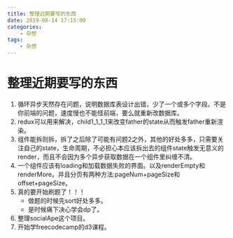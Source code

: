 ```yaml
---
title: 整理近期要写的东西
date: 2019-08-14 17:15:00
categories:
	- 杂想
tags:
	- 杂想
---
```


# 整理近期要写的东西

1. 循环异步天然存在问题，说明数据库表设计出错，少了一个或多个字段。不是你前端的问题，速度慢也不能怪前端，要么就重新改数据库。
2. redux可以用来解决，child1_1_1_1来改变father的state从而触发father重新渲染。
3. 组件能拆则拆，拆了之后除了可能有问题2之外，其他的好处多多，只需要关注自己的state，生命周期，不必担心本应该拆出去的组件state触发无意义的render，而且不会因为多个异步获取数据在一个组件里纠缠不清。
4. 一个组件应该有loading和加载数据失败的界面。以及renderEmpty和renderMore。并且分页有两种方法:pageNum+pageSize和offset+pageSize。
5. 真的要开始刷题了！！！
   - 做题的时候先sort好处多多。
   - 是时候痛下决心学会dp了。
6. 整理socialApe这个项目。
7. 开始学freecodecamp的d3课程。





